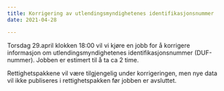 ```yaml
---
title: Korrigering av utlendingsmyndighetenes identifikasjonsnummer
date: 2021-04-28

---
```


Torsdag 29.april klokken 18:00 vil vi kjøre en jobb for å korrigere informasjon om utlendingsmyndighetenes identifikasjonsnummer (DUF-nummer). Jobben er estimert til å ta ca 2 time. 

Rettighetspakkene vil være tilgjengelig under korrigeringen, men nye data vil ikke publiseres i rettighetspakken før jobben er avsluttet. 
